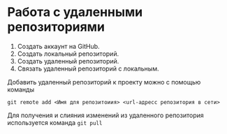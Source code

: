 # Работа с удаленными репозиториями 

1. Создать аккаунт на GitHub.
2. Создать локальный репозиторий.
3. Создать удаленный репозиторий.
4. Связать удаленный репозиторий с локальным.

Добавить удаленный репозиторий к проекту можно с помощью команды 
```
git remote add <Имя для репозитоиия> <url-адресс репозитория в сети>
```
Для получения и слияния изменений из удаленного репозитория используется команда `git pull`
